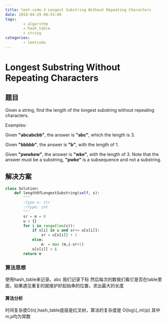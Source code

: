 ```yaml
---
title: leet-code-3 Longest Substring Without Repeating Characters
date: 2018-04-29 08:55:09
tags:
        - algorithm
        - hash_table
        - string
categories: 
	    - leetcode        
---
```


# Longest Substring Without Repeating Characters
## 题目
Given a string, find the length of the longest substring without repeating characters.

Examples:

Given **"abcabcbb"**, the answer is **"abc"**, which the length is 3.

Given **"bbbbb"**, the answer is **"b"**, with the length of 1.

Given **"pwwkew"**, the answer is **"wke"**, with the length of 3. Note that the answer must be a substring, **"pwke"** is a subsequence and not a substring.


## 解决方案
```python
class Solution:
    def lengthOfLongestSubstring(self, s):
        """
        :type s: str
        :rtype: int
        """
        sr = m = 0
        u = {}
        for i in range(len(s)):
            if s[i] in u and sr<= u[s[i]]:
                sr = u[s[i]] + 1
            else:
                m  = max (m,i-sr+1)
            u[s[i]] = i
        return m
```

### 算法思想
使用hash_table来记录。abc 我们记录下标 然后每次的数我们看它是否在table里面，如果遇见重复的就维护好起始串的位置，求出最大的长度
#### 算法分析
时间复杂度O(n),hash_table底层是红叉树，算法的复杂度是 O(log\\(\_m\\)p) 其中m,p均为常数